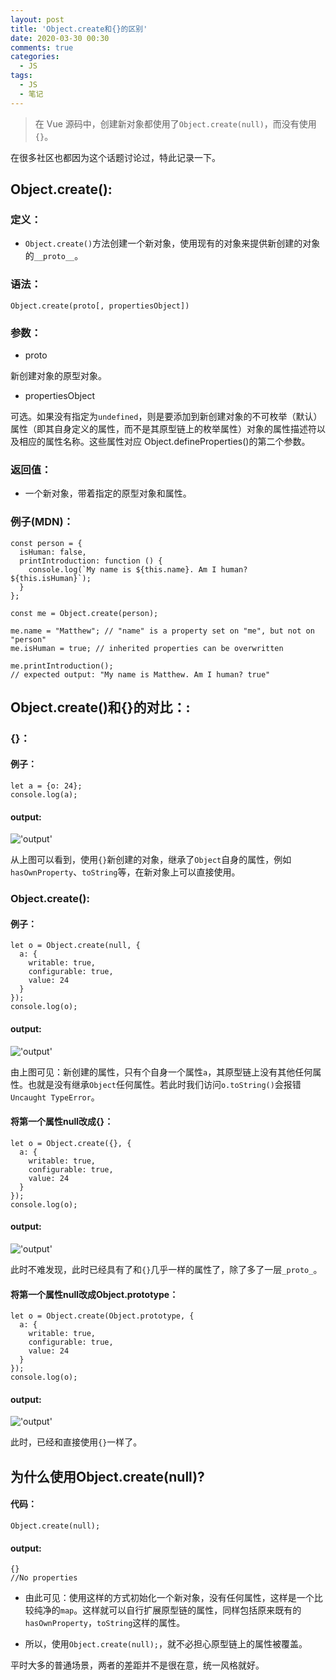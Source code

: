 ```yaml
---
layout: post
title: 'Object.create和{}的区别'
date: 2020-03-30 00:30
comments: true
categories:
  - JS
tags:
  - JS
  - 笔记
---
```


> 在 Vue 源码中，创建新对象都使用了`Object.create(null)`，而没有使用`{}`。

在很多社区也都因为这个话题讨论过，特此记录一下。

## Object.create():

### 定义：

- `Object.create()`方法创建一个新对象，使用现有的对象来提供新创建的对象的`__proto__`。

### 语法：

`Object.create(proto[, propertiesObject])`

### 参数：

- proto

新创建对象的原型对象。

- propertiesObject

可选。如果没有指定为`undefined`，则是要添加到新创建对象的不可枚举（默认）属性（即其自身定义的属性，而不是其原型链上的枚举属性）对象的属性描述符以及相应的属性名称。这些属性对应 Object.defineProperties()的第二个参数。

### 返回值：

- 一个新对象，带着指定的原型对象和属性。

### 例子(MDN)：

```
const person = {
  isHuman: false,
  printIntroduction: function () {
    console.log(`My name is ${this.name}. Am I human? ${this.isHuman}`);
  }
};

const me = Object.create(person);

me.name = "Matthew"; // "name" is a property set on "me", but not on "person"
me.isHuman = true; // inherited properties can be overwritten

me.printIntroduction();
// expected output: "My name is Matthew. Am I human? true"
```

## Object.create()和{}的对比：:

### {}：

#### 例子：

```
let a = {o: 24};
console.log(a);
```

#### output:

!['output'](/assets/image/object.png)

从上图可以看到，使用`{}`新创建的对象，继承了`Object`自身的属性，例如`hasOwnProperty`、`toString`等，在新对象上可以直接使用。

### Object.create():

#### 例子：

```
let o = Object.create(null, {
  a: {
    writable: true,
    configurable: true,
    value: 24   
  }
});
console.log(o);
```

#### output:

!['output'](/assets/image/object-create.png)

由上图可见：新创建的属性，只有个自身一个属性`a`，其原型链上没有其他任何属性。也就是没有继承`Object`任何属性。若此时我们访问`o.toString()`会报错`Uncaught TypeError`。

#### 将第一个属性null改成{}：

```
let o = Object.create({}, {
  a: {
    writable: true,
    configurable: true,
    value: 24   
  }
});
console.log(o);
```


#### output:

!['output'](/assets/image/object-null.png)

此时不难发现，此时已经具有了和`{}`几乎一样的属性了，除了多了一层`_proto_`。

#### 将第一个属性null改成Object.prototype：

```
let o = Object.create(Object.prototype, {
  a: {
    writable: true,
    configurable: true,
    value: 24   
  }
});
console.log(o);
```

#### output:

!['output'](/assets/image/object-proto.png)

此时，已经和直接使用`{}`一样了。

## 为什么使用Object.create(null)?

#### 代码：
```
Object.create(null);
```

#### output:

```
{}
//No properties
```

- 由此可见：使用这样的方式初始化一个新对象，没有任何属性，这样是一个比较纯净的`map`。这样就可以自行扩展原型链的属性，同样包括原来既有的`hasOwnProperty`，`toString`这样的属性。

- 所以，使用`Object.create(null);`，就不必担心原型链上的属性被覆盖。

平时大多的普通场景，两者的差距并不是很在意，统一风格就好。
